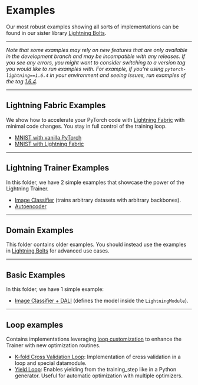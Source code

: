 # Examples

Our most robust examples showing all sorts of implementations
can be found in our sister library [Lightning Bolts](https://pytorch-lightning.readthedocs.io/en/latest/ecosystem/bolts.html).

______________________________________________________________________

*Note that some examples may rely on new features that are only available in the development branch and may be incompatible with any releases.*
*If you see any errors, you might want to consider switching to a version tag you would like to run examples with.*
*For example, if you're using `pytorch-lightning==1.6.4` in your environment and seeing issues, run examples of the tag [1.6.4](https://github.com/Lightning-AI/lightning/tree/1.6.4/pl_examples).*

______________________________________________________________________

## Lightning Fabric Examples

We show how to accelerate your PyTorch code with [Lightning Fabric](https://pytorch-lightning.readthedocs.io/en/latest/fabric/fabric.html) with minimal code changes.
You stay in full control of the training loop.

- [MNIST with vanilla PyTorch](fabric/image_classifier_1_pytorch.py)
- [MNIST with Lightning Fabric](fabric/image_classifier_2_fabric.py)

______________________________________________________________________

## Lightning Trainer Examples

In this folder, we have 2 simple examples that showcase the power of the Lightning Trainer.

- [Image Classifier](pl_basics/backbone_image_classifier.py) (trains arbitrary datasets with arbitrary backbones).
- [Autoencoder](pl_basics/autoencoder.py)

______________________________________________________________________

## Domain Examples

This folder contains older examples. You should instead use the examples
in [Lightning Bolts](https://pytorch-lightning.readthedocs.io/en/latest/ecosystem/bolts.html)
for advanced use cases.

______________________________________________________________________

## Basic Examples

In this folder, we have 1 simple example:

- [Image Classifier + DALI](pl_integrations/dali_image_classifier.py) (defines the model inside the `LightningModule`).

______________________________________________________________________

## Loop examples

Contains implementations leveraging [loop customization](https://pytorch-lightning.readthedocs.io/en/latest/extensions/loops.html) to enhance the Trainer with new optimization routines.

- [K-fold Cross Validation Loop](pl_loops/kfold.py): Implementation of cross validation in a loop and special datamodule.
- [Yield Loop](pl_loops/yielding_training_step.py): Enables yielding from the training_step like in a Python generator. Useful for automatic optimization with multiple optimizers.
